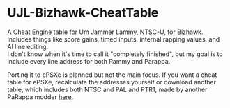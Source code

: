 # UJL-Bizhawk-CheatTable
A Cheat Engine table for Um Jammer Lammy, NTSC-U, for Bizhawk.
Includes things like score gains, timed inputs, internal rapping values, and AI line editing. <br>
I don't know when it's time to call it "completely finished", but my goal is to include every line address for both Rammy and Parappa. <p>
Porting it to ePSXe is planned but not the main focus. If you want a cheat table for ePSXe, recalculate the addresses yourself or download another table, which includes both NTSC and PAL and PTR1, made by another PaRappa modder <a href="https://cdn.discordapp.com/attachments/411556586905927710/413141119283757057/ePSXe.CT" target="_blank">here</a>.
